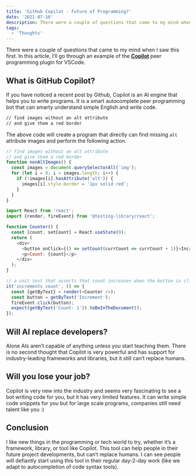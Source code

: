 ```yaml
---
title: 'GitHub Copilot - Future of Programming?'
date: '2021-07-10'
description: There were a couple of questions that came to my mind when I saw this first.
tags:
  - 'Thoughts'
---
```


There were a couple of questions that came to my mind when I saw this first. In this article, I’ll go through an example of the **[Copilot](https://copilot.github.com/)** peer programming plugin for VSCode.

## What is GitHub Copilot?

If you have noticed a recent post by Github, Copilot is an AI engine that helps you to write programs. It is a smart autocomplete peer programming bot that can smarty understand simple English and write code.

```bash
// find images without an alt attribute
// and give them a red border
```

The above code will create a program that directly can find missing `alt` attribute images and perform the following action.

```js
// find images without an alt attribute
// and give them a red border
function nonAltImages() {
  const images = document.querySelectorAll('img');
  for (let i = 0; i < images.length; i++) {
    if (!images[i].hasAttribute('alt')) {
      images[i].style.border = '1px solid red';
    }
  }
}
```

```js
import React from 'react';
import {render, fireEvent} from '@testing-library/react';

function Counter() {
  const [count, setCount] = React.useState(0);
  return (
    <div>
      <button onClick={() => setCount(currCount => currCount + 1)}>Increment</button>
      <p>Count: {count}</p>
    </div>
  );
}

// a unit test that asserts that count increases when the button is clicked
it('increments count', () => {
  const {getByText} = render(<Counter />);
  const button = getByText('Increment');
  fireEvent.click(button);
  expect(getByText('Count: 1')).toBeInTheDocument();
});
```

## Will AI replace developers?

Alone AIs aren’t capable of anything unless you start teaching them. There is no second thought that Copilot is very powerful and has support for industry-leading frameworks and libraries, but it still can’t replace humans.

## Will you lose your job?

Copilot is very new into the industry and seems very fascinating to see a bot writing code for you, but it has very limited features. It can write simple code snippets for you but for large scale programs, companies still need talent like you :)

## Conclusion

I like new things in the programming or tech world to try, whether it’s a framework, library, or tool like Copilot. This tool can help people in their future project developments, but can’t replace humans. I can see people will defiantly start using this tool in their regular day-2-day work (like we adapt to autocompletion of code syntax tools).
